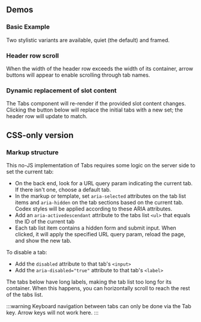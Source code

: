 <script setup>
import { ref, onMounted } from 'vue';
import BasicTabs from '@/../component-demos/tabs/examples/BasicTabs.vue';
import ManyTabs from '@/../component-demos/tabs/examples/ManyTabs.vue';
import DynamicallyGeneratedTabs from '@/../component-demos/tabs/examples/DynamicallyGeneratedTabs.vue';

const controlsConfig = [
	{
		name: 'framed',
		type: 'boolean'
	}
];

const url = ref( null );
const currentCssTabId = ref( '' );

onMounted( () => {
	url.value = new URL( window.location.href );
	url.value.hash = 'css-only-version';
	const searchParams = new URLSearchParams( window.location.search );
	currentCssTabId.value = searchParams.get( 'tab' ) || 'form-tabs-1';
} );
</script>

## Demos
### Basic Example

Two stylistic variants are available, quiet (the default) and framed.

<cdx-demo-wrapper :controls-config="controlsConfig">
<template v-slot:demo="{ propValues }">
<basic-tabs v-bind="propValues" />
</template>

<template v-slot:code>

<<< @/../component-demos/tabs/examples/BasicTabs.vue

</template>
</cdx-demo-wrapper>

### Header row scroll

When the width of the header row exceeds the width of its container, arrow buttons will appear to
enable scrolling through tab names.

<cdx-demo-wrapper :controls-config="controlsConfig">
<template v-slot:demo="{ propValues }">
<many-tabs v-bind="propValues" />
</template>

<template v-slot:code>

<<< @/../component-demos/tabs/examples/ManyTabs.vue

</template>
</cdx-demo-wrapper>

### Dynamic replacement of slot content

The Tabs component will re-render if the provided slot content changes.
Clicking the button below will replace the initial tabs with a new set;
the header row will update to match.

<cdx-demo-wrapper>
<template v-slot:demo="{ propValues }">
<dynamically-generated-tabs v-bind="propValues" />
</template>

<template v-slot:code>

<<< @/../component-demos/tabs/examples/DynamicallyGeneratedTabs.vue

</template>
</cdx-demo-wrapper>

## CSS-only version

### Markup structure

This no-JS implementation of Tabs requires some logic on the server side to set the current tab:
- On the back end, look for a URL query param indicating the current tab. If there isn't one, choose
  a default tab.
- In the markup or template, set `aria-selected` attributes on the tab list items and `aria-hidden`
  on the tab sections based on the current tab. Codex styles will be applied according to these
  ARIA attributes.
- Add an `aria-activedescendant` attribute to the tabs list `<ul>` that equals the ID of the
  current tab
- Each tab list item contains a hidden form and submit input. When clicked, it will apply the
  specified URL query param, reload the page, and show the new tab.

To disable a tab:
- Add the `disabled` attribute to that tab's `<input>`
- Add the `aria-disabled="true"` attribute to that tab's `<label>`

The tabs below have long labels, making the tab list too long for its container. When this happens,
you can horizontally scroll to reach the rest of the tabs list.

:::warning
Keyboard navigation between tabs can only be done via the Tab key. Arrow keys will not work here.
:::

<cdx-demo-wrapper>
<template v-slot:demo>
	<!-- Wrapper div. -->
	<div class="cdx-tabs">
		<!-- Header with tab list. -->
		<div class="cdx-tabs__header">
			<!-- List of tabs. -->
			<ul class="cdx-tabs__list" role="tablist" :aria-activedescendant="currentCssTabId">
				<!-- Tab list item. -->
				<li id="form-tabs-1-label" class="cdx-tabs__list__item" role="presentation">
					<!-- Form with a hidden input. When the tab is clicked, the input will submit
					the form and add the tab name as a URL query param. -->
					<form method="get" :action="url">
						<!-- Submit input, which will be visually hidden via CSS. -->
						<input id="form-tabs-1-input" class="cdx-tabs__submit" type="submit" name="tab" value="form-tabs-1">
						<!-- Label with tab name. -->
						<label for="form-tabs-1-input" role="tab" :aria-selected="currentCssTabId === 'form-tabs-1'">
							Tab number one
						</label>
					</form>
				</li>
				<li id="form-tabs-2-label" class="cdx-tabs__list__item" role="presentation">
					<form method="get" :action="url">
						<input id="form-tabs-2-input" class="cdx-tabs__submit" type="submit" name="tab" value="form-tabs-2">
						<label for="form-tabs-2-input" role="tab" :aria-selected="currentCssTabId === 'form-tabs-2'">
							Tab number two with a longer label
						</label>
					</form>
				</li>
				<li id="form-tabs-3-label" class="cdx-tabs__list__item" role="presentation">
					<form method="get" :action="url">
						<!-- `disabled` attribute means this tab cannot be selected. -->
						<input id="form-tabs-3-input" class="cdx-tabs__submit" type="submit" name="tab" value="form-tabs-3" disabled>
						<!-- `aria-disabled` attribute causes this tab to be styled as disabled. -->
						<label for="form-tabs-3-input" role="tab" :aria-selected="currentCssTabId === 'form-tabs-3'" :aria-disabled="true">
							Tab number three
						</label>
					</form>
				</li>
				<li id="form-tabs-4-label" class="cdx-tabs__list__item" role="tab">
					<form method="get" :action="url">
						<input id="form-tabs-4-input" class="cdx-tabs__submit" type="submit" name="tab" value="form-tabs-4">
						<label for="form-tabs-4-input" role="tab" :aria-selected="currentCssTabId === 'form-tabs-4'">
							Tab number four
						</label>
					</form>
				</li>
			</ul>
		</div>
		<!-- Tabs. -->
		<div class="cdx-tabs__content">
			<!-- <section> element for each tab, with any content inside. -->
			<section id="form-tabs-1" :aria-hidden="currentCssTabId !== 'form-tabs-1'" aria-labelledby="form-tabs-1-label" class="cdx-tab" role="tabpanel" tabindex="-1">
				Tab 1 content
			</section>
			<section id="form-tabs-2" :aria-hidden="currentCssTabId !== 'form-tabs-2'" aria-labelledby="form-tabs-2-label" class="cdx-tab" role="tabpanel" tabindex="-1">
				Tab 2 content
			</section>
			<section id="form-tabs-3" :aria-hidden="currentCssTabId !== 'form-tabs-3'" aria-labelledby="form-tabs-3-label" class="cdx-tab" role="tabpanel" tabindex="-1">
				Tab 3 content
			</section>
			<section id="form-tabs-4" :aria-hidden="currentCssTabId !== 'form-tabs-4'" aria-labelledby="form-tabs-4-label" class="cdx-tab" role="tabpanel" tabindex="-1">
				Tab 4 content
			</section>
		</div>
	</div>
</template>
<template v-slot:code>

```html-vue
<!-- Wrapper div. -->
<div class="cdx-tabs">
	<!-- Header with tab list. -->
	<div class="cdx-tabs__header">
		<!-- List of tabs. -->
		<ul
			class="cdx-tabs__list"
			role="tablist"
			aria-activedescendant="{{ currentCssTabId }}"
		>
			<!-- Tab list item. -->
			<li
				id="form-tabs-1-label"
				class="cdx-tabs__list__item"
				role="presentation"
			>
				<!-- Form with a hidden input. When the tab is clicked, the input will
				     submit the form and add the tab name as a URL query param. -->
				<form
					method="get"
					action="{{ url }}"
				>
					<!-- Submit input, which will be visually hidden via CSS. -->
					<input
						id="form-tabs-1-input"
						class="cdx-tabs__submit"
						type="submit"
						name="tab"
						value="form-tabs-1"
					>
					<!-- Label with tab name. -->
					<label
						for="form-tabs-1-input"
						role="tab"
						aria-selected="{{ currentCssTabId === 'form-tabs-1' }}"
					>
						Tab number one
					</label>
				</form>
			</li>
			<li
				id="form-tabs-2-label"
				class="cdx-tabs__list__item"
				role="presentation"
			>
				<form
					method="get"
					action="{{ url }}"
				>
					<input
						id="form-tabs-2-input"
						class="cdx-tabs__submit"
						type="submit"
						name="tab"
						value="form-tabs-2"
					>
					<label
						for="form-tabs-2-input"
						role="tab"
						aria-selected="{{ currentCssTabId === 'form-tabs-2' }}"
					>
						Tab number two with a longer label
					</label>
				</form>
			</li>
			<li
				id="form-tabs-3-label"
				class="cdx-tabs__list__item"
				role="presentation"
			>
				<form
					method="get"
					action="{{ url }}"
				>
					<!-- `disabled` attribute means this tab cannot be selected. -->
					<input
						id="form-tabs-3-input"
						class="cdx-tabs__submit"
						type="submit"
						name="tab"
						value="form-tabs-3"
						disabled
					>
					<!-- `aria-disabled` attribute causes this tab to be styled as disabled. -->
					<label
						for="form-tabs-3-input"
						role="tab"
						aria-selected="{{ currentCssTabId === 'form-tabs-3' }}"
						aria-disabled="true"
					>
						Tab number three
					</label>
				</form>
			</li>
			<li
				id="form-tabs-4-label"
				class="cdx-tabs__list__item"
				role="presentation"
			>
				<form
					method="get"
					action="{{ url }}"
				>
					<input
						id="form-tabs-4-input"
						class="cdx-tabs__submit"
						type="submit"
						name="tab"
						value="form-tabs-4"
					>
					<label
						for="form-tabs-4-input"
						role="tab"
						aria-selected="{{ currentCssTabId === 'form-tabs-4' }}"
					>
						Tab number four
					</label>
				</form>
			</li>
		</ul>
	</div>
	<!-- Tabs. -->
	<div class="cdx-tabs__content">
		<!-- <section> element for each tab, with any content inside. -->
		<section
			id="form-tabs-1"
			aria-hidden="{{ currentCssTabId !== 'form-tabs-1' }}"
			aria-labelledby="form-tabs-1-label"
			class="cdx-tab"
			role="tabpanel"
			tabindex="-1"
		>
			Tab 1 content
		</section>
		<section
			id="form-tabs-2"
			aria-hidden="{{ currentCssTabId !== 'form-tabs-2' }}"
			aria-labelledby="form-tabs-2-label"
			class="cdx-tab"
			role="tabpanel"
			tabindex="-1"
		>
			Tab 2 content
		</section>
		<section
			id="form-tabs-3"
			aria-hidden="{{ currentCssTabId !== 'form-tabs-3' }}"
			aria-labelledby="form-tabs-3-label"
			class="cdx-tab"
			role="tabpanel"
			tabindex="-1"
		>
			Tab 3 content
		</section>
		<section
			id="form-tabs-4"
			aria-hidden="{{ currentCssTabId !== 'form-tabs-4' }}"
			aria-labelledby="form-tabs-4-label"
			class="cdx-tab"
			role="tabpanel"
			tabindex="-1"
		>
			Tab 4 content
		</section>
	</div>
</div>
```

</template>
</cdx-demo-wrapper>

<style lang="less" scoped>
@import ( reference ) '@wikimedia/codex-design-tokens/theme-wikimedia-ui.less';

// Override VitePress styles.
// TODO: remove this once T296106 is complete.
.cdx-demo-wrapper {
	:deep( h2 ) {
		margin: 0 0 @spacing-150;
		border-top: 0;
		border-bottom: 1px solid #c8ccd1;
		padding-bottom: @spacing-25;
	}

	:deep( h3 ) {
		margin-top: 0;
	}

	/* stylelint-disable-next-line selector-class-pattern */
	:deep( .language-html code ) {
		/* stylelint-disable-next-line plugin/no-unsupported-browser-features */
		tab-size: 2;
	}
}
</style>
